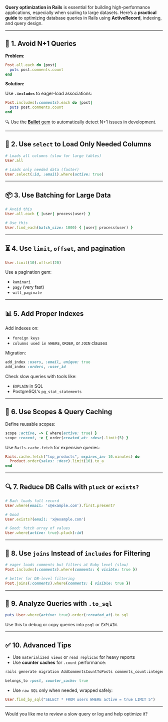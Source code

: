 **Query optimization in Rails** is essential for building high-performance applications, especially when scaling to large datasets. Here’s a **practical guide** to optimizing database queries in Rails using **ActiveRecord**, indexing, and query design.

---

## 🚦 1. **Avoid N+1 Queries**

**Problem:**

```ruby
Post.all.each do |post|
  puts post.comments.count
end
```

**Solution:**

Use **`.includes`** to eager-load associations:

```ruby
Post.includes(:comments).each do |post|
  puts post.comments.count
end
```

🔍 Use the [**Bullet** gem](https://github.com/flyerhzm/bullet) to automatically detect N+1 issues in development.

---

## 🧠 2. **Use `select` to Load Only Needed Columns**

```ruby
# Loads all columns (slow for large tables)
User.all

# Loads only needed data (faster)
User.select(:id, :email).where(active: true)
```

---

## 📦 3. **Use Batching for Large Data**

```ruby
# Avoid this
User.all.each { |user| process(user) }

# Use this
User.find_each(batch_size: 1000) { |user| process(user) }
```

---

## ⏳ 4. **Use `limit`, `offset`, and pagination**

```ruby
User.limit(10).offset(20)
```

Use a pagination gem:

* `kaminari`
* `pagy` (very fast)
* `will_paginate`

---

## 📊 5. **Add Proper Indexes**

Add indexes on:

* `foreign keys`
* `columns used in WHERE`, `ORDER`, or `JOIN` clauses

Migration:

```ruby
add_index :users, :email, unique: true
add_index :orders, :user_id
```

Check slow queries with tools like:

* `EXPLAIN` in SQL
* PostgreSQL’s `pg_stat_statements`

---

## 🧰 6. **Use Scopes & Query Caching**

Define reusable scopes:

```ruby
scope :active, -> { where(active: true) }
scope :recent, -> { order(created_at: :desc).limit(5) }
```

Use `Rails.cache.fetch` for expensive queries:

```ruby
Rails.cache.fetch("top_products", expires_in: 10.minutes) do
  Product.order(sales: :desc).limit(10).to_a
end
```

---

## 🔍 7. **Reduce DB Calls with `pluck` or `exists?`**

```ruby
# Bad: loads full record
User.where(email: 'x@example.com').first.present?

# Good
User.exists?(email: 'x@example.com')

# Good: fetch array of values
User.where(active: true).pluck(:id)
```

---

## 🔄 8. **Use `joins` Instead of `includes` for Filtering**

```ruby
# eager loads comments but filters at Ruby level (slow)
Post.includes(:comments).where(comments: { visible: true })

# better for DB-level filtering
Post.joins(:comments).where(comments: { visible: true })
```

---

## 🧼 9. **Analyze Queries with `.to_sql`**

```ruby
puts User.where(active: true).order(:created_at).to_sql
```

Use this to debug or copy queries into `psql` or `EXPLAIN`.

---

## ✅ 10. **Advanced Tips**

* Use `materialized views` or `read replicas` for heavy reports
* Use **counter caches** for `.count` performance:

```bash
rails generate migration AddCommentsCountToPosts comments_count:integer
```

```ruby
belongs_to :post, counter_cache: true
```

* Use `raw SQL` only when needed, wrapped safely:

```ruby
User.find_by_sql("SELECT * FROM users WHERE active = true LIMIT 5")
```

---

Would you like me to review a slow query or log and help optimize it?
